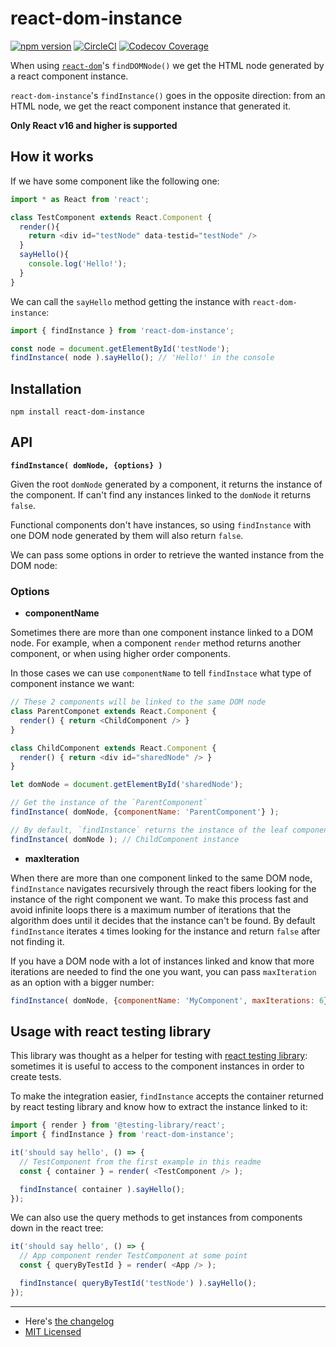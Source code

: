 # react-dom-instance
[![npm version](https://badge.fury.io/js/react-dom-instance.svg)](https://badge.fury.io/js/react-dom-instance) [![CircleCI](https://circleci.com/gh/arqex/react-dom-instance.svg?style=shield)](https://circleci.com/gh/arqex/react-dom-instance) [![Codecov Coverage](https://img.shields.io/codecov/c/gh/arqex/react-dom-instance)](https://codecov.io/gh/arqex/react-dom-instance/)

When using [`react-dom`](https://es.reactjs.org/docs/react-dom.html#finddomnode)'s `findDOMNode()` we get the HTML node generated by a react component instance.

`react-dom-instance`'s `findInstance()` goes in the opposite direction: from an HTML node, we get the react component instance that generated it.

**Only React v16 and higher is supported**

## How it works

If we have some component like the following one:

```js
import * as React from 'react';

class TestComponent extends React.Component {
  render(){
    return <div id="testNode" data-testid="testNode" />
  }
  sayHello(){
    console.log('Hello!');
  }
}
```

We can call the `sayHello` method getting the instance with `react-dom-instance`:
```js
import { findInstance } from 'react-dom-instance';

const node = document.getElementById('testNode');
findInstance( node ).sayHello(); // 'Hello!' in the console
```

## Installation

```
npm install react-dom-instance
```

## API

**`findInstance( domNode, {options} )`**

Given the root `domNode` generated by a component, it returns the instance of the component. If can't find any instances linked to the `domNode` it returns `false`.

Functional components don't have instances, so using `findInstance` with one DOM node generated by them will also return `false`.

We can pass some options in order to retrieve the wanted instance from the DOM node:

### Options

* **componentName**

Sometimes there are more than one component instance linked to a DOM node. For example, when a component `render` method returns another component, or when using higher order components.

In those cases we can use `componentName` to tell `findInstace` what type of component instance we want:

```js
// These 2 components will be linked to the same DOM node
class ParentComponet extends React.Component {
  render() { return <ChildComponent /> }
}

class ChildComponent extends React.Component {
  render() { return <div id="sharedNode" /> }
}

let domNode = document.getElementById('sharedNode');

// Get the instance of the `ParentComponent`
findInstance( domNode, {componentName: 'ParentComponent'} );

// By default, `findInstance` returns the instance of the leaf component
findInstance( domNode ); // ChildComponent instance
```

* **maxIteration**

When there are more than one component linked to the same DOM node, `findInstance` navigates recursively through the react fibers looking for the instance of the right component we want. To make this process fast and avoid infinite loops there is a maximum number of iterations that the algorithm does until it decides that the instance can't be found. By default `findInstance` iterates `4` times looking for the instance and return `false` after not finding it.

If you have a DOM node with a lot of instances linked and know that more iterations are needed to find the one you want, you can pass `maxIteration` as an option with a bigger number:

```js
findInstance( domNode, {componentName: 'MyComponent', maxIterations: 6} );
```

## Usage with react testing library

This library was thought as a helper for testing with [react testing library](https://github.com/testing-library/react-testing-library): sometimes it is useful to access to the component instances in order to create tests. 

To make the integration easier, `findInstance` accepts the container returned by react testing library and know how to extract the instance linked to it:

```js
import { render } from '@testing-library/react';
import { findInstance } from 'react-dom-instance';

it('should say hello', () => {
  // TestComponent from the first example in this readme
  const { container } = render( <TestComponent /> );

  findInstance( container ).sayHello();
});
```

We can also use the query methods to get instances from components down in the react tree:

```js
it('should say hello', () => {
  // App component render TestComponent at some point
  const { queryByTestId } = render( <App /> );

  findInstance( queryByTestId('testNode') ).sayHello();
});
```

---

* Here's [the changelog](CHANGELOG.md)
* [MIT Licensed](LICENSE)






